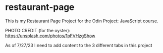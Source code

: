 # restaurant-page
This is my Restaurant Page Project for the Odin Project: JavaScript course. 


PHOTO CREDIT (for the oyster): https://unsplash.com/photos/1pFVHzgShow

As of 7/27/23 I need to add content to the 3 different tabs in this project